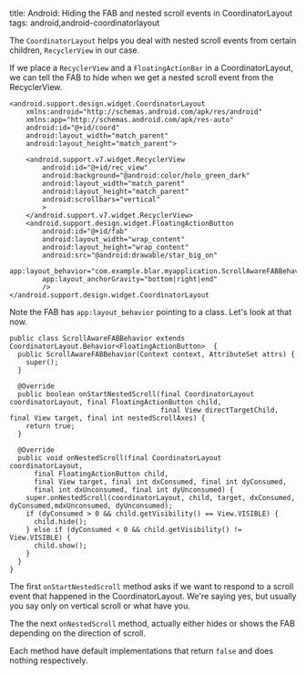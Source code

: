 title: Android: Hiding the FAB and nested scroll events in CoordinatorLayout
tags: android,android-coordinatorlayout

The `CoordinatorLayout` helps you deal with nested scroll events from certain children, `RecyclerView` in our case.

If we place a `RecyclerView` and a `FloatingActionBar` in a CoordinatorLayout, we can tell the FAB to hide when we get a nested scroll event from the RecyclerView.

    <android.support.design.widget.CoordinatorLayout
        xmlns:android="http://schemas.android.com/apk/res/android"
        xmlns:app="http://schemas.android.com/apk/res-auto"
        android:id="@+id/coord"
        android:layout_width="match_parent"
        android:layout_height="match_parent">
    
        <android.support.v7.widget.RecyclerView
            android:id="@+id/rec_view"
            android:background="@android:color/holo_green_dark"
            android:layout_width="match_parent"
            android:layout_height="match_parent"
            android:scrollbars="vertical"
            >
        </android.support.v7.widget.RecyclerView>
        <android.support.design.widget.FloatingActionButton
            android:id="@+id/fab"
            android:layout_width="wrap_content"
            android:layout_height="wrap_content"
            android:src="@android:drawable/star_big_on"
            app:layout_behavior="com.example.blar.myapplication.ScrollAwareFABBehavior"
            app:layout_anchorGravity="bottom|right|end"
            />
    </android.support.design.widget.CoordinatorLayout

Note the FAB has `app:layout_behavior` pointing to a class. Let's look at that now.
    
    public class ScrollAwareFABBehavior extends CoordinatorLayout.Behavior<FloatingActionButton>  {
      public ScrollAwareFABBehavior(Context context, AttributeSet attrs) {
        super();
      }
    
      @Override
      public boolean onStartNestedScroll(final CoordinatorLayout coordinatorLayout, final FloatingActionButton child,
                                         final View directTargetChild, final View target, final int nestedScrollAxes) {
        return true;
      }
    
      @Override
      public void onNestedScroll(final CoordinatorLayout coordinatorLayout,
          final FloatingActionButton child,
          final View target, final int dxConsumed, final int dyConsumed,
          final int dxUnconsumed, final int dyUnconsumed) {
        super.onNestedScroll(coordinatorLayout, child, target, dxConsumed, dyConsumed,mdxUnconsumed, dyUnconsumed);
        if (dyConsumed > 0 && child.getVisibility() == View.VISIBLE) {
          child.hide();
        } else if (dyConsumed < 0 && child.getVisibility() != View.VISIBLE) {
          child.show();
        }
      }
    }

The first `onStartNestedScroll` method asks if we want to respond to a scroll event that happened in the CoordinatorLayout. We're saying yes, but usually you say only on vertical scroll or what have you.

The the next `onNestedScroll` method, actually either hides or shows the FAB depending on the direction of scroll.

Each method have default implementations that return `false` and does nothing respectively.
